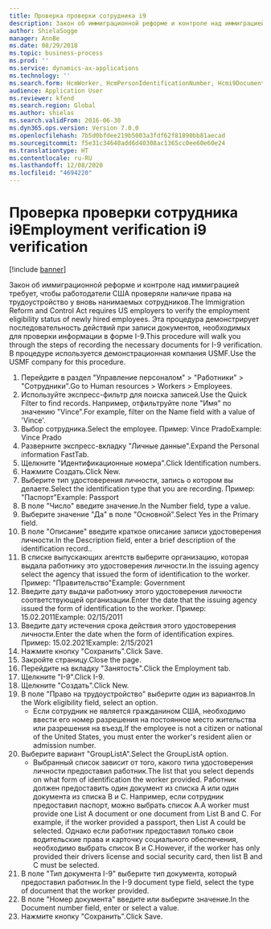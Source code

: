 ```yaml
---
title: Проверка проверки сотрудника i9
description: Закон об иммиграционной реформе и контроле над иммиграцией требует, чтобы работодатели США проверяли наличие права на трудоустройство у вновь нанимаемых сотрудников.
author: ShielaSogge
manager: AnnBe
ms.date: 08/29/2018
ms.topic: business-process
ms.prod: ''
ms.service: dynamics-ax-applications
ms.technology: ''
ms.search.form: HcmWorker, HcmPersonIdentificationNumber, Hcmi9Document
audience: Application User
ms.reviewer: kfend
ms.search.region: Global
ms.author: shielas
ms.search.validFrom: 2016-06-30
ms.dyn365.ops.version: Version 7.0.0
ms.openlocfilehash: 7b5d0bfdee219b5003a3fdf62f81890bb81aecad
ms.sourcegitcommit: f5e31c34640add6d40308ac1365cc0ee60e60e24
ms.translationtype: HT
ms.contentlocale: ru-RU
ms.lasthandoff: 12/08/2020
ms.locfileid: "4694220"
---
```

# <a name="employment-verification-i9-verification"></a><span data-ttu-id="59c80-103">Проверка проверки сотрудника i9</span><span class="sxs-lookup"><span data-stu-id="59c80-103">Employment verification i9 verification</span></span>

[!include [banner](../../../includes/banner.md)]

<span data-ttu-id="59c80-104">Закон об иммиграционной реформе и контроле над иммиграцией требует, чтобы работодатели США проверяли наличие права на трудоустройство у вновь нанимаемых сотрудников.</span><span class="sxs-lookup"><span data-stu-id="59c80-104">The Immigration Reform and Control Act requires US employers to verify the employment eligibility status of newly hired employees.</span></span> <span data-ttu-id="59c80-105">Эта процедура демонстрирует последовательность действий при записи документов, необходимых для проверки информации в форме I-9.</span><span class="sxs-lookup"><span data-stu-id="59c80-105">This procedure will walk you through the steps of recording the necessary documents for I-9 verification.</span></span> <span data-ttu-id="59c80-106">В процедуре используется демонстрационная компания USMF.</span><span class="sxs-lookup"><span data-stu-id="59c80-106">Use the USMF company for this procedure.</span></span>

1. <span data-ttu-id="59c80-107">Перейдите в раздел "Управление персоналом" > "Работники" > "Сотрудники".</span><span class="sxs-lookup"><span data-stu-id="59c80-107">Go to Human resources > Workers > Employees.</span></span>
2. <span data-ttu-id="59c80-108">Используйте экспресс-фильтр для поиска записей.</span><span class="sxs-lookup"><span data-stu-id="59c80-108">Use the Quick Filter to find records.</span></span> <span data-ttu-id="59c80-109">Например, отфильтруйте поле "Имя" по значению "Vince".</span><span class="sxs-lookup"><span data-stu-id="59c80-109">For example, filter on the Name field with a value of 'Vince'.</span></span>
3. <span data-ttu-id="59c80-110">Выбор сотрудника.</span><span class="sxs-lookup"><span data-stu-id="59c80-110">Select the employee.</span></span> <span data-ttu-id="59c80-111">Пример: Vince Prado</span><span class="sxs-lookup"><span data-stu-id="59c80-111">Example: Vince Prado</span></span>
4. <span data-ttu-id="59c80-112">Разверните экспресс-вкладку "Личные данные".</span><span class="sxs-lookup"><span data-stu-id="59c80-112">Expand the Personal information FastTab.</span></span>
5. <span data-ttu-id="59c80-113">Щелкните "Идентификационные номера".</span><span class="sxs-lookup"><span data-stu-id="59c80-113">Click Identification numbers.</span></span>
6. <span data-ttu-id="59c80-114">Нажмите Создать.</span><span class="sxs-lookup"><span data-stu-id="59c80-114">Click New.</span></span>
7. <span data-ttu-id="59c80-115">Выберите тип удостоверения личности, запись о котором вы делаете.</span><span class="sxs-lookup"><span data-stu-id="59c80-115">Select the identification type that you are recording.</span></span> <span data-ttu-id="59c80-116">Пример: "Паспорт"</span><span class="sxs-lookup"><span data-stu-id="59c80-116">Example: Passport</span></span>
8. <span data-ttu-id="59c80-117">В поле "Число" введите значение.</span><span class="sxs-lookup"><span data-stu-id="59c80-117">In the Number field, type a value.</span></span>
9. <span data-ttu-id="59c80-118">Выберите значение "Да" в поле "Основной".</span><span class="sxs-lookup"><span data-stu-id="59c80-118">Select Yes in the Primary field.</span></span>
10. <span data-ttu-id="59c80-119">В поле "Описание" введите краткое описание записи удостоверения личности.</span><span class="sxs-lookup"><span data-stu-id="59c80-119">In the Description field, enter a brief description of the identification record..</span></span>
11. <span data-ttu-id="59c80-120">В списке выпускающих агентств выберите организацию, которая выдала работнику это удостоверения личности.</span><span class="sxs-lookup"><span data-stu-id="59c80-120">In the issuing agency select the agency that issued the form of identification to the worker.</span></span> <span data-ttu-id="59c80-121">Пример: "Правительство"</span><span class="sxs-lookup"><span data-stu-id="59c80-121">Example: Government</span></span>
12. <span data-ttu-id="59c80-122">Введите дату выдачи работнику этого удостоверения личности соответствующей организации.</span><span class="sxs-lookup"><span data-stu-id="59c80-122">Enter the date that the issuing agency issued the form of identification to the worker.</span></span> <span data-ttu-id="59c80-123">Пример: 15.02.2011</span><span class="sxs-lookup"><span data-stu-id="59c80-123">Example: 02/15/2011</span></span>
13. <span data-ttu-id="59c80-124">Введите дату истечения срока действия этого удостоверения личности.</span><span class="sxs-lookup"><span data-stu-id="59c80-124">Enter the date when the form of identification expires.</span></span> <span data-ttu-id="59c80-125">Пример: 15.02.2021</span><span class="sxs-lookup"><span data-stu-id="59c80-125">Example: 2/15/2021</span></span>
14. <span data-ttu-id="59c80-126">Нажмите кнопку "Сохранить".</span><span class="sxs-lookup"><span data-stu-id="59c80-126">Click Save.</span></span>
15. <span data-ttu-id="59c80-127">Закройте страницу.</span><span class="sxs-lookup"><span data-stu-id="59c80-127">Close the page.</span></span>
16. <span data-ttu-id="59c80-128">Перейдите на вкладку "Занятость".</span><span class="sxs-lookup"><span data-stu-id="59c80-128">Click the Employment tab.</span></span>
17. <span data-ttu-id="59c80-129">Щелкните "I-9".</span><span class="sxs-lookup"><span data-stu-id="59c80-129">Click I-9.</span></span>
18. <span data-ttu-id="59c80-130">Щелкните "Создать".</span><span class="sxs-lookup"><span data-stu-id="59c80-130">Click New.</span></span>
19. <span data-ttu-id="59c80-131">В поле "Право на трудоустройство" выберите один из вариантов.</span><span class="sxs-lookup"><span data-stu-id="59c80-131">In the Work eligibility field, select an option.</span></span>
    * <span data-ttu-id="59c80-132">Если сотрудник не является гражданином США, необходимо ввести его номер разрешения на постоянное место жительства или разрешения на въезд.</span><span class="sxs-lookup"><span data-stu-id="59c80-132">If the employee is not a citizen or national of the United States, you must enter the worker's resident alien or admission number.</span></span>  
20. <span data-ttu-id="59c80-133">Выберите вариант "GroupListA".</span><span class="sxs-lookup"><span data-stu-id="59c80-133">Select the GroupListA option.</span></span>
    * <span data-ttu-id="59c80-134">Выбранный список зависит от того, какого типа удостоверения личности предоставил работник.</span><span class="sxs-lookup"><span data-stu-id="59c80-134">The list that you select depends on what form of identification the worker provided.</span></span> <span data-ttu-id="59c80-135">Работник должен предоставить один документ из списка A или один документа из списка B и C. Например, если сотрудник предоставил паспорт, можно выбрать список A.</span><span class="sxs-lookup"><span data-stu-id="59c80-135">A worker must provide one List A document or one document from List B and C. For example, if the worker provided a passport, then List A could be selected.</span></span> <span data-ttu-id="59c80-136">Однако если работник предоставил только свои водительские права и карточку социального обеспечения, необходимо выбрать список B и C.</span><span class="sxs-lookup"><span data-stu-id="59c80-136">However, if the worker has only provided their drivers license and social security card, then list B and C must be selected.</span></span>  
21. <span data-ttu-id="59c80-137">В поле "Тип документа I-9" выберите тип документа, который предоставил работник.</span><span class="sxs-lookup"><span data-stu-id="59c80-137">In the I-9 document type field, select the type of document that the worker provided.</span></span>
22. <span data-ttu-id="59c80-138">В поле "Номер документа" введите или выберите значение.</span><span class="sxs-lookup"><span data-stu-id="59c80-138">In the Document number field, enter or select a value.</span></span>
23. <span data-ttu-id="59c80-139">Нажмите кнопку "Сохранить".</span><span class="sxs-lookup"><span data-stu-id="59c80-139">Click Save.</span></span>


